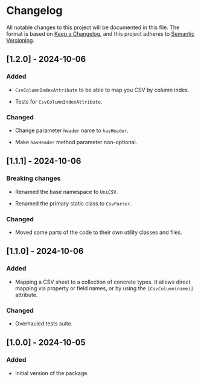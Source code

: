 # Changelog

All notable changes to this project will be documented in this file.
The format is based on [Keep a Changelog](https://keepachangelog.com/en/1.1.0/),
and this project adheres to [Semantic Versioning](https://semver.org/spec/v2.0.0.html).

## [1.2.0] - 2024-10-06

### Added

- `CsvColumnIndexAttribute` to be able to map you CSV by column index.

- Tests for `CsvColumnIndexAttribute`.

### Changed

- Change parameter `header` name to `hasHeader`.

- Make `hasHeader` method parameter non-optional.

## [1.1.1] - 2024-10-06

### Breaking changes

- Renamed the base namespace to `UniCSV`.

- Renamed the primary static class to `CsvParser`.

### Changed

- Moved some parts of the code to their own utility classes and files.

## [1.1.0] - 2024-10-06

### Added

- Mapping a CSV sheet to a collection of concrete types. It allows direct mapping via property or field names, or by using the `[CsvColumn(name)]` attribute.

### Changed

- Overhauled tests suite.

## [1.0.0] - 2024-10-05

### Added

- Initial version of the package.
